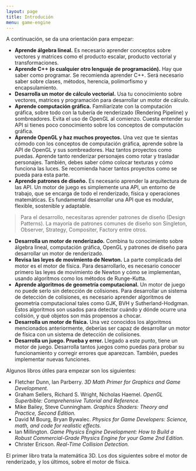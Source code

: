 ```yaml
---
layout: page
title: Introdución
menu: game-engine
---
```


A continuación, se da una orientación para empezar:
- **Aprende álgebra lineal.** Es necesario aprender conceptos sobre vectores y matrices como el producto escalar, producto vectorial y transformaciones.
- **Aprende C++ (o cualquier otro lenguaje de programación).** Hay que saber como programar. Se recomienda aprender C++. Será necesario saber sobre clases, métodos, herencia, polimorfismo y encapsulamiento.
- **Desarrolla un motor de cálculo vectorial.** Usa tu conocimiento sobre vectores, matrices y programación para desarrollar un motor de cálculo.
- **Aprende computación gráfica.** Familiarízate con la computación gráfica, sobre todo con la tubería de renderizado (Rendering Pipeline) y sombreadores. Evita el uso de OpenGL al comienzo. Cuesta entender su API si tienes poco conocimiento sobre los conceptos de computación gráfica.
- **Aprende OpenGL y haz muchos proyectos.** Una vez que te sientas cómodo con los conceptos de computación gráfica, aprende sobre la API de OpenGL y sus sombreadores. Haz tantos proyectos como puedas. Aprende tanto renderizar personajes como rotar y trasladar personajes. También, debes saber cómo colocar texturas y cómo funciona las luces. Se recomienda hacer tantos proyectos como se pueda para esta parte.
- **Aprende patrones de diseño.** Es necesario aprender la arquitectura de las API. Un motor de juego es simplemente una API, un entorno de trabajo, que se encarga de todo el renderizado, física y operaciones matemáticas. Es fundamental desarrollar una API que es modular, flexible, sostenible y adaptable.
> Para el desarrollo, necesitaras aprender patrones de diseño (Design Patterns). La mayoría de patrones comunes de diseño son Singleton, Observer, Strategy, Compositer, Factory entre otros.
- **Desarrolla un motor de renderizado.** Combina tu conocimiento sobre álgebra lineal, computación gráfica, OpenGL y patrones de diseño para desarrollar un motor de renderizado.
- **Revisa las leyes de movimiento de Newton.** La parte complicada del motor es el motor de física. Para desarrollarlo, es necesario conocer primero las leyes de movimiento de Newton y cómo se implementan, usando algoritmos como los métodos de Runge-Kutta.
- **Aprende algoritmos de geometría computacional.** Un motor de juego no puede serlo sin detección de colisiones. Para desarrollar un sistema de detección de colisiones, es necesario aprender algoritmos de geometría computacional tales como GJK, BVH y Sutherland-Hodgman. Estos algoritmos son usados para detectar cuándo y dónde ocurre una colisión, y qué objetos son más propensos a chocar.
- **Desarrolla un motor de física.** Una vez conocidos los algoritmos mencionados anteriormente, deberías ser capaz de desarrollar un motor de física con un sistema de detección de colisiones.
- **Desarrolla un juego. Prueba y error.** Llegado a este punto, tiene un motor de juego. Desarrolla tantos juegos como puedas para probar su funcionamiento y corregir errores que aparezcan. También, puedes implementar nuevas funciones.

Algunos libros útiles para empezar son los siguientes:
- Fletcher Dunn, Ian Parberry. *3D Math Primer for Graphics and Game Development.*
- Graham Sellers, Richard S. Wright, Nicholas Haemel. *OpenGL Superbible: Comprehensive Tutorial and Reference.*
- Mike Bailey, Steve Cunningham. *Graphics Shaders: Theory and Practice, Second Edition.*
- David M Bourg, Bryan Bywalec. *Physics for Game Developers: Science, math, and code for realistic effects.*
- Ian Millington. *Game Physics Engine Development: How to Build a Robust Commercial-Grade Physics Engine for your Game 2nd Edition.*
- Christer Ericson. *Real-Time Collision Detection.*

El primer libro trata la matemática 3D. Los dos siguientes sobre el motor de renderizado, y los últimos, sobre el motor de física.